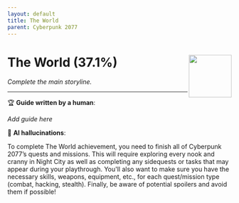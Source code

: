 ```yaml
---
layout: default
title: The World
parent: Cyberpunk 2077
---
```


# The World (37.1%) <img align="right" src="https://cdn.cloudflare.steamstatic.com/steamcommunity/public/images/apps/1091500/25c57ecea783efc3f9d04eec43401264ed5eb9b2.jpg" width="96" height="96">

_Complete the main storyline._

***

:trophy: **Guide written by a human**:

_Add guide here_

:robot: **AI hallucinations**:

 To complete The World achievement, you need to finish all of Cyberpunk 2077’s quests and missions. This will require exploring every nook and cranny in Night City as well as completing any sidequests or tasks that may appear during your playthrough. You'll also want to make sure you have the necessary skills, weapons, equipment, etc., for each quest/mission type (combat, hacking, stealth). Finally, be aware of potential spoilers and avoid them if possible!
